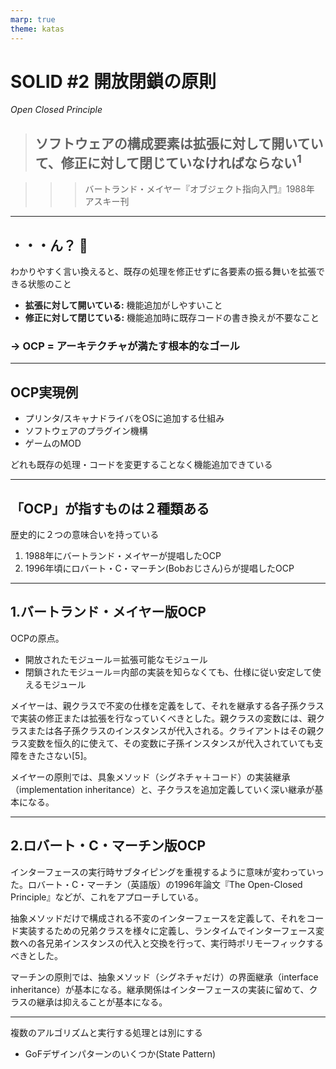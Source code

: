 ```yaml
---
marp: true
theme: katas
---
```

<!-- 
size: 16:9
paginate: true
-->
<!-- header: 勉強会#-->

# SOLID #2 開放閉鎖の原則
_Open Closed Principle_

> ## ソフトウェアの構成要素は拡張に対して開いていて、修正に対して閉じていなければならない$^1$

>>> バートランド・メイヤー『オブジェクト指向入門』1988年 アスキー刊

---

## ・・・ん？ 🤔

わかりやすく言い換えると、既存の処理を修正せずに各要素の振る舞いを拡張できる状態のこと

* **拡張に対して開いている:** 機能追加がしやすいこと
* **修正に対して閉じている:** 機能追加時に既存コードの書き換えが不要なこと

### → OCP = アーキテクチャが満たす根本的なゴール

<!-- 拡張と修正の言葉の言葉の意味を整理しておく。
1. 拡張:
  * 新しい機能や振る舞いを追加すること。
  * 既存のコードを変更せずに新しいモジュールやクラスを追加することで行われる。
2. 修正:
  * 既存のコードの変更。
  * バグの修正や既存の機能の変更など、すでに存在するコードの内容を直接変更する行為。

OCPの目的は、新しい機能や変更が必要なとき、既存のコードを変更するのではなく、新しいコードを追加することでその要件を満たすことができるような設計を心がけること
https://zenn.dev/naas/scraps/41ed1c120aff53
-->

<!-- ちょっとした拡張のために大量の書き換えが必要になるようなら、そのプロジェクトは大失敗への道を進んでいることになる -->

---

## OCP実現例

* プリンタ/スキャナドライバをOSに追加する仕組み
* ソフトウェアのプラグイン機構
* ゲームのMOD

どれも既存の処理・コードを変更することなく機能追加できている

<!-- 考えてみるとすごい状態。OS,ソフトウェア,ゲームソフト本体のコードを一切変更していないのに、これまでと同じ機能が同じように動作し、新しい機能も問題なく動いている。これがOCPが実現する世界。 -->
<!-- 自分たちの作るものもこんな風にできたら良いと思いませんか？今まで作ったものに手を触れずに、安心して新しい機能を追加できる。
OSみたいな大きなプログラムだけがメリットを享受するわけではない。数理最適化の処理においても「この部分だけを取り替えてみたい」という試行錯誤が簡単にできるようになる -->
<!-- ちょっとOCPに興味が湧いてきましたよね -->

<!-- ただ、OCPはSOLIDの順番でこそ２番めに出てきているけれど、SOLID全般で目指すゴールの状態でもあるので、実現に必要なテクニックにはO以外の全部(S/L/I/D)すべての考え方が必要になる。なので今日は全体像を掴むための説明と、その説明理解に必要な概念を紹介します -->

---

## 「OCP」が指すものは２種類ある

歴史的に２つの意味合いを持っている

1. 1988年にバートランド・メイヤーが提唱したOCP
2. 1996年頃にロバート・C・マーチン(Bobおじさん)らが提唱したOCP

<!-- OCPには歴史的に２つあるので、それを紐解きつつ具体例を示していきます -->

---

## 1.バートランド・メイヤー版OCP

OCPの原点。

* 開放されたモジュール＝拡張可能なモジュール
* 閉鎖されたモジュール＝内部の実装を知らなくても、仕様に従い安定して使えるモジュール

メイヤーは、親クラスで不変の仕様を定義をして、それを継承する各子孫クラスで実装の修正または拡張を行なっていくべきとした。親クラスの変数には、親クラスまたは各子孫クラスのインスタンスが代入される。クライアントはその親クラス変数を恒久的に使えて、その変数に子孫インスタンスが代入されていても支障をきたさない[5]。

メイヤーの原則では、具象メソッド（シグネチャ＋コード）の実装継承（implementation inheritance）と、子クラスを追加定義していく深い継承が基本になる。

---

## 2.ロバート・C・マーチン版OCP

インターフェースの実行時サブタイピングを重視するように意味が変わっていった。ロバート・C・マーチン（英語版）の1996年論文『The Open-Closed Principle』などが、これをアプローチしている。

抽象メソッドだけで構成される不変のインターフェースを定義して、それをコード実装するための兄弟クラスを様々に定義し、ランタイムでインターフェース変数への各兄弟インスタンスの代入と交換を行って、実行時ポリモーフィックするべきとした。

マーチンの原則では、抽象メソッド（シグネチャだけ）の界面継承（interface inheritance）が基本になる。継承関係はインターフェースの実装に留めて、クラスの継承は抑えることが基本になる。

---


複数のアルゴリズムと実行する処理とは別にする

* GoFデザインパターンのいくつか(State Pattern)
